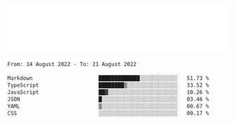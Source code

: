 [![](./hello.svg)](https://blog.yrobot.top?ref=github-yrobot)

<!--START_SECTION:waka-->

```text
From: 14 August 2022 - To: 21 August 2022

Markdown                     █████████████░░░░░░░░░░░░   51.73 %
TypeScript                   ████████▒░░░░░░░░░░░░░░░░   33.52 %
JavaScript                   ██▓░░░░░░░░░░░░░░░░░░░░░░   10.26 %
JSON                         █░░░░░░░░░░░░░░░░░░░░░░░░   03.46 %
YAML                         ▒░░░░░░░░░░░░░░░░░░░░░░░░   00.67 %
CSS                          ░░░░░░░░░░░░░░░░░░░░░░░░░   00.17 %
```

<!--END_SECTION:waka-->
